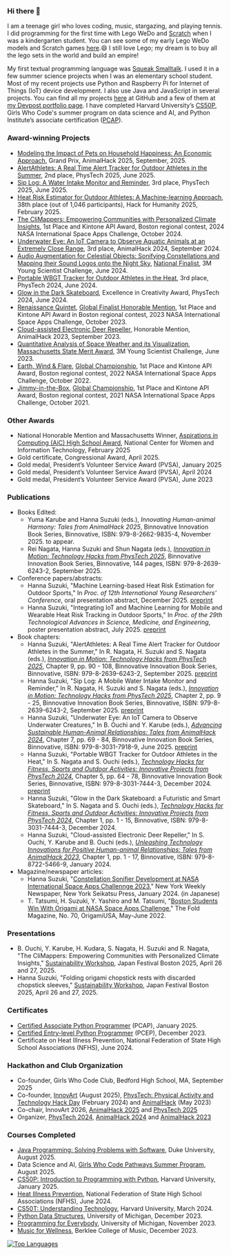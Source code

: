 ### Hi there 👋

I am a teenage girl who loves coding, music, stargazing, and playing tennis. I did programming for the first time with Lego WeDo and [Scratch](https://scratch.mit.edu/users/hssboston/) when I was a kindergarten student. You can see some of my early Lego WeDo models and Scratch games [here](https://github.com/HSSBoston/early).😄 I still love Lego; my dream is to buy all the lego sets in the world and build an empire!

My first textual programming language was [Squeak Smalltalk](https://squeak.org/). I used it in a few summer science projects when I was an elementary school student. Most of my recent projects use Python and Raspberry Pi for Internet of Things (IoT) device development. I also use Java and JavaScript in several projects. You can find all my projects [here](https://github.com/HSSBoston?tab=repositories) at GitHub and a few of them at [my Devpost portfolio page](https://devpost.com/HSSBoston). I have completed Harvard University’s [CS50P](https://www.edx.org/learn/python/harvard-university-cs50-s-introduction-to-programming-with-python), Girls Who Code's summer program on data science and AI, and Python Institute’s associate certification ([PCAP](https://pythoninstitute.org/pcap)).  

### Award-winning Projects
- [Modeling the Impact of Pets on Household Happiness: An Economic Approach](https://github.com/HSSBoston/econ-pets), Grand Prix, AnimalHack 2025, September, 2025.
- [AlertAthletes: A Real Time Alert Tracker for Outdoor Athletes in the Summer](https://github.com/HSSBoston/alert-athlete), 2nd place, PhysTech 2025, June 2025. 
- [Sip Log: A Water Intake Monitor and Reminder](https://github.com/HSSBoston/sip-log), 3rd place, PhysTech 2025, June 2025. 
- [Heat Risk Estimator for Outdoor Athletes: A Machine-learning Approach](https://github.com/HSSBoston/wbgt-clf), 38th place (out of 1,046 participants), Hack for Humanity 2025, February 2025. 
- [The CliMappers: Empowering Communities with Personalized Climate Insights](https://github.com/HSSBoston/climappers), 1st Place and Kintone API Award, Boston regional contest, 2024 NASA International Space Apps Challenge, October 2024.
- [Underwater Eye: An IoT Camera to Observe Aquatic Animals at an Extremely Close Range](https://github.com/HSSBoston/underwater-eye), 3rd place, AnimalHack 2024, September 2024.
- [Audio Augmentation for Celestial Objects: Sonifying Constellations and Mapping their Sound Logos onto the Night Sky](https://github.com/HSSBoston/constellation-sonifier), [National Finalist](https://youngscientistlab.com/annual-challenge/finalists-mentors-judges/finalists/hanna-suzuki-2024), 3M Young Scientist Challenge, June 2024.
- [Portable WBGT Tracker for Outdoor Athletes in the Heat](https://github.com/HSSBoston/wbgt), 3rd place, PhysTech 2024, June 2024.
- [Glow in the Dark Skateboard](https://github.com/HSSBoston/skateboard), Excellence in Creativity Award, PhysTech 2024, June 2024.
- [Renaissance Quintet](https://github.com/HSSBoston/renaissance-quintet), [Global Finalist Honorable Mention](https://www.spaceappschallenge.org/2023/awards/honorable-mentions/), 1st Place and Kintone API Award in Boston regional contest, 2023 NASA International Space Apps Challenge, October 2023.
- [Cloud-assisted Electronic Deer Repeller](https://github.com/HSSBoston/deer-repeller), Honorable Mention, AnimalHack 2023, September 2023. 
- [Quantitative Analysis of Space Weather and its Visualization](https://github.com/HSSBoston/space-weather-smart-mirror), [Massachusetts State Merit Award](https://youngscientistlab.com/annual-challenge/finalists-mentors-judges/state-merit-winners?years=2023), 3M Young Scientist Challenge, June 2023. 
- [Earth, Wind & Flare](https://github.com/HSSBoston/earth-wind-and-flare), [Global Championship](https://2022.spaceappschallenge.org/awards/), 1st Place and Kintone API Award, Boston regional contest, 2022 NASA International Space Apps Challenge, October 2022.  
- [Jimmy-in-the-Box](https://github.com/HSSBoston/jimmy-in-the-box), [Global Championship](https://2021.spaceappschallenge.org/awards/), 1st Place and Kintone API Award, Boston regional contest, 2021 NASA International Space Apps Challenge, October 2021. 

### Other Awards

- National Honorable Mention and Massachusetts Winner, [Aspirations in Computing (AiC) High School Award](https://www.aspirations.org/people/hanna-s/150626), National Center for Women and Information Technology, February 2025
- Gold certificate, Congressional Award, April 2025. 
- Gold medal, President’s Volunteer Service Award (PVSA), January 2025
- Gold medal, President’s Volunteer Service Award (PVSA), April 2024
- Gold medal, President’s Volunteer Service Award (PVSA), June 2023

### Publications
- Books Edited:
  - Yuma Karube and Hanna Suzuki (eds.), *Innovating Human-animal Harmony: Tales from AnimalHack 2025*, Binnovative Innovation Book Series, Binnovative, ISBN: 979-8-2662-9835-4, November 2025. to appear.
  - Rei Nagata, Hanna Suzuki and Shun Nagata (eds.), *[Innovation in Motion: Technology Hacks from PhysTech 2025](https://www.amazon.com/dp/B0FR13T4KH)*, Binnovative Innovation Book Series, Binnovative, 144 pages, ISBN: 979-8-2639-6243-2, September 2025. 
- Conference papers/abstracts:
  - Hanna Suzuki, "Machine Learning-based Heat Risk Estimation for Outdoor Sports," In *Proc. of 12th International Young Researchers' Conference*, oral presentation abstract, December 2025. [preprint](https://github.com/HSSBoston/wbgt-clf/blob/main/doc/iyrc25fall.pdf)
  - Hanna Suzuki, "Integrating IoT and Machine Learning for Mobile and Wearable Heat Risk Tracking in Outdoor Sports," In *Proc. of the 29th Technological Advances in Science, Medicine, and Engineering*, poster presentation abstract, July 2025. [preprint](https://github.com/HSSBoston/alert-athlete-pro/blob/main/doc/tasme25poster.pdf)
- Book chapters:
  - Hanna Suzuki, "AlertAthletes: A Real Time Alert Tracker for Outdoor Athletes in the Summer," In R. Nagata, H. Suzuki and S. Nagata (eds.), *[Innovation in Motion: Technology Hacks from PhysTech 2025](https://www.amazon.com/dp/B0FR13T4KH)*, Chapter 9, pp. 90 - 108, Binnovative Innovation Book Series, Binnovative, ISBN: 979-8-2639-6243-2, September 2025. [preprint](https://github.com/HSSBoston/alert-athlete/blob/main/doc/alert-athlete-book-chapter.pdf)
  - Hanna Suzuki, "Sip Log: A Mobile Water Intake Monitor and Reminder," In R. Nagata, H. Suzuki and S. Nagata (eds.), *[Innovation in Motion: Technology Hacks from PhysTech 2025](https://www.amazon.com/dp/B0FR13T4KH)*, Chapter 2, pp. 9 - 25, Binnovative Innovation Book Series, Binnovative, ISBN: 979-8-2639-6243-2, September 2025. [preprint](https://github.com/HSSBoston/sip-log/blob/main/doc/sip-log-book-chapter.pdf)
  - Hanna Suzuki, "Underwater Eye: An IoT Camera to Observe Underwater Creatures," In B. Ouchi and Y. Karube (eds.), *[Advancing Sustainable Human-Animal Relationships: Tales from AnimalHack 2024](https://www.amazon.com/dp/B0FDFYMGQ9)*, Chapter 7, pp. 69 - 84, Binnovative Innovation Book Series, Binnovative, ISBN: 979-8-3031-7918-9, June 2025. [preprint](https://github.com/HSSBoston/underwater-eye/blob/main/doc/underwater-eye-book-chapter.pdf)
  - Hanna Suzuki, "Portable WBGT Tracker for Outdoor Athletes in the Heat," In S. Nagata and S. Ouchi (eds.), *[Technology Hacks for Fitness, Sports and Outdoor Activities: Innovative Projects from PhysTech 2024](https://www.amazon.com/dp/B0DQX74Y9H)*, Chapter 5, pp. 64 - 78, Binnovative Innovation Book Series, Binnovative, ISBN: 979-8-3031-7444-3, December 2024. [preprint](https://github.com/HSSBoston/wbgt/blob/main/doc/wbgt-tracker-book-chapter.pdf)
  - Hanna Suzuki, "Glow in the Dark Skateboard: a Futuristic and Smart Skateboard," In S. Nagata and S. Ouchi (eds.), *[Technology Hacks for Fitness, Sports and Outdoor Activities: Innovative Projects from PhysTech 2024](https://www.amazon.com/dp/B0DQX74Y9H)*, Chapter 1, pp. 1 - 15, Binnovative, ISBN: 979-8-3031-7444-3, December 2024.
  - Hanna Suzuki, "Cloud-assisted Electronic Deer Repeller," In S. Ouchi, Y. Karube and B. Ouchi (eds.), *[Unleashing Technology Innovations for Positive Human-animal Relationships: Tales from AnimalHack 2023](https://www.amazon.com/dp/B0CSBPT21P)*, Chapter 1, pp. 1 - 17, Binnovative, ISBN: 979-8-8722-5466-9, January 2024.
- Magazine/newspaper articles:
  - Hanna Suzuki, "[Constellation Sonifier Development at NASA International Space Apps Challennge 2023](https://www.nyseikatsu.com/ny-news/12/2023/40075/7/)," New York Weekly Newspaper, New York Seikatsu Press, January 2024. (in Japanese)
  - T. Tatsumi, H. Suzuki, Y. Yashiro and M. Tatsumi, "[Boston Students Win With Origami at NASA Space Apps Challenge](https://origamiusa.org/thefold/article/boston-students-win-origami-nasa-space-apps-challenge)," The Fold Magazine, No. 70, OrigamiUSA, May-June 2022.

### Presentations

- B. Ouchi, Y. Karube, H. Kudara, S. Nagata, H. Suzuki and R. Nagata, "The CliMappers: Empowering Communities with Personalized Climate Insights," [Sustainability Workshop](https://www.japanfestivalboston.org/sustainability-2025), Japan Festival Boston 2025, April 26 and 27, 2025.
- Hanna Suzuki, "Folding origami chopstick rests with discarded chopstick sleeves," [Sustainability Workshop](https://www.japanfestivalboston.org/sustainability-2025), Japan Festival Boston 2025, April 26 and 27, 2025.

### Certificates

- [Certified Associate Python Programmer](https://pythoninstitute.org/pcap) (PCAP), January 2025. 
- [Certified Entry-level Python Programmer](https://pythoninstitute.org/pcep) (PCEP), December 2023.
- Certificate on Heat Illness Prevention, National Federation of State High School Associations (NFHS), June 2024.  

### Hackathon and Club Organization

- Co-founder, Girls Who Code Club, Bedford High School, MA, September 2025
- Co-founder, [InnovArt](https://www.linkedin.com/groups/15038034/) (August 2025), [PhysTech: Physical Activity and Technology Hack Day](https://binnovative-boston.github.io/phystech/) (February 2024) and [AnimalHack](https://animalhack.org/) (May 2023)
- Co-chair, InnovArt 2026, [AnimalHack 2025](https://animalhack.org/ah25/) and [PhysTech 2025](https://binnovative-boston.github.io/phystech/2025.html)
- Organizer, [PhysTech 2024](https://binnovative-boston.github.io/phystech/2024.html), [AnimalHack 2024](https://animalhack.org/ah24/) and [AnimalHack 2023](https://animalhack.org/ah23/)


### Courses Completed

- [Java Programming: Solving Problems with Software](https://www.coursera.org/learn/java-programming?specialization=object-oriented-programming), Duke University, August 2025. 
- Data Science and AI, [Girls Who Code Pathways Summer Program](https://girlswhocode.com/programs/summer-immersion-program), August 2025.
- [CS50P: Introduction to Programming with Python](https://www.edx.org/learn/python/harvard-university-cs50-s-introduction-to-programming-with-python), Harvard University, January 2025. 
- [Heat Illness Prevention](https://nfhslearn.com/courses/heat-illness-prevention-2), National Federation of State High School Associations (NFHS), June 2024.
- [CS50T: Understanding Technology](https://www.edx.org/learn/computer-science/harvard-university-cs50-s-understanding-technology), Harvard University, March 2024.
- [Python Data Structures](https://www.coursera.org/learn/python), University of Michigan, December 2023. 
- [Programming for Everybody](https://www.coursera.org/learn/python-data), University of Michigan, November 2023. 
- [Music for Wellness](https://www.coursera.org/learn/music-for-wellness), Berklee College of Music, December 2023. 

[![Top Languages](https://github-readme-stats.vercel.app/api/top-langs/?username=hssboston&layout=compact)](https://github.com/hssboston)


<!--
**HSSBoston/hssboston** is a ✨ _special_ ✨ repository because its `README.md` (this file) appears on your GitHub profile.

Here are some ideas to get you started:

- 🔭 I’m currently working on ...
- 🌱 I’m currently learning ...
- 👯 I’m looking to collaborate on ...
- 🤔 I’m looking for help with ...
- 💬 Ask me about ...
- 📫 How to reach me: ...
- 😄 Pronouns: ...
- ⚡ Fun fact: ...
-->
